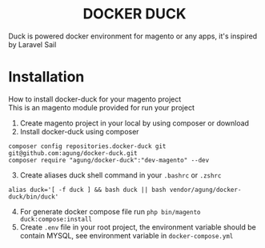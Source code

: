<h1 align="center">DOCKER DUCK</h1>
Duck is powered docker environment for magento or any apps, it's inspired by Laravel Sail

# Installation
How to install docker-duck for your magento project <br>
This is an magento module provided for run your project

1. Create magento project in your local by using composer or download
2. Install docker-duck using composer
```
composer config repositories.docker-duck git git@github.com:agung/docker-duck.git
composer require "agung/docker-duck":"dev-magento" --dev
```
3. Create aliases duck shell command in your `.bashrc` or `.zshrc`
```
alias duck='[ -f duck ] && bash duck || bash vendor/agung/docker-duck/bin/duck'
```
4. For generate docker compose file run `php bin/magento duck:compose:install`
5. Create `.env` file in your root project, the environment variable should be contain MYSQL, see environment variable in `docker-compose.yml`
